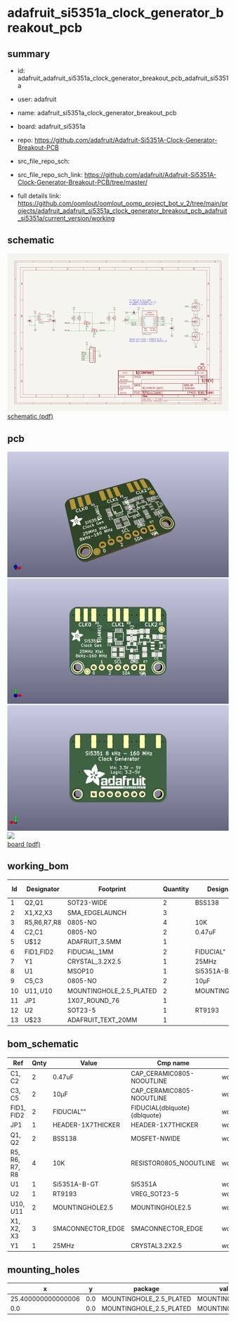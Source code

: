 # adafruit_si5351a_clock_generator_breakout_pcb
 
## summary 
* id: adafruit_adafruit_si5351a_clock_generator_breakout_pcb_adafruit_si5351a
* user: adafruit
* name: adafruit_si5351a_clock_generator_breakout_pcb
* board: adafruit_si5351a
* repo: https://github.com/adafruit/Adafruit-Si5351A-Clock-Generator-Breakout-PCB



* src_file_repo_sch: 
* src_file_repo_sch_link: https://github.com/adafruit/Adafruit-Si5351A-Clock-Generator-Breakout-PCB/tree/master/
* full details link: https://github.com/oomlout/oomlout_oomp_project_bot_v_2/tree/main/projects/adafruit_adafruit_si5351a_clock_generator_breakout_pcb_adafruit_si5351a/current_version/working  

## schematic  
![](working_schematic_600.png)  
[schematic (pdf)](working_schematic.pdf)  

## pcb  
![](working_3d_600.png) 
![](working_3d_front_600.png)  
![](working_3d_back_600.png)  
![](working_600.png)  
[board (pdf)](working.pdf)  

## working_bom
| Id | Designator | Footprint | Quantity | Designation | Supplier and ref |  | None | 
| --- | --- | --- | --- | --- | --- | --- | --- | 
| 1 | Q2,Q1 | SOT23-WIDE | 2 | BSS138 |  |  | [''] | 
| 2 | X1,X2,X3 | SMA_EDGELAUNCH | 3 |  |  |  | [''] | 
| 3 | R5,R6,R7,R8 | 0805-NO | 4 | 10K |  |  | [''] | 
| 4 | C2,C1 | 0805-NO | 2 | 0.47uF |  |  | [''] | 
| 5 | U$12 | ADAFRUIT_3.5MM | 1 |  |  |  | [''] | 
| 6 | FID1,FID2 | FIDUCIAL_1MM | 2 | FIDUCIAL" |  |  | [''] | 
| 7 | Y1 | CRYSTAL_3.2X2.5 | 1 | 25MHz |  |  | [''] | 
| 8 | U1 | MSOP10 | 1 | Si5351A-B-GT |  |  | [''] | 
| 9 | C5,C3 | 0805-NO | 2 | 10µF |  |  | [''] | 
| 10 | U$11,U$10 | MOUNTINGHOLE_2.5_PLATED | 2 | MOUNTINGHOLE2.5 |  |  | [''] | 
| 11 | JP1 | 1X07_ROUND_76 | 1 |  |  |  | [''] | 
| 12 | U2 | SOT23-5 | 1 | RT9193 |  |  | [''] | 
| 13 | U$23 | ADAFRUIT_TEXT_20MM | 1 |  |  |  | [''] | 


## bom_schematic
| Ref | Qnty | Value | Cmp name | Footprint | Description | Vendor | DNP | 
| --- | --- | --- | --- | --- | --- | --- | --- | 
| C1, C2 | 2 | 0.47uF | CAP_CERAMIC0805-NOOUTLINE | working:0805-NO |  |  |  | 
| C3, C5 | 2 | 10µF | CAP_CERAMIC0805-NOOUTLINE | working:0805-NO |  |  |  | 
| FID1, FID2 | 2 | FIDUCIAL"" | FIDUCIAL{dblquote}{dblquote} | working:FIDUCIAL_1MM |  |  |  | 
| JP1 | 1 | HEADER-1X7THICKER | HEADER-1X7THICKER | working:1X07_ROUND_76 |  |  |  | 
| Q1, Q2 | 2 | BSS138 | MOSFET-NWIDE | working:SOT23-WIDE |  |  |  | 
| R5, R6, R7, R8 | 4 | 10K | RESISTOR0805_NOOUTLINE | working:0805-NO |  |  |  | 
| U1 | 1 | Si5351A-B-GT | SI5351A | working:MSOP10 |  |  |  | 
| U2 | 1 | RT9193 | VREG_SOT23-5 | working:SOT23-5 |  |  |  | 
| U$10, U$11 | 2 | MOUNTINGHOLE2.5 | MOUNTINGHOLE2.5 | working:MOUNTINGHOLE_2.5_PLATED |  |  |  | 
| X1, X2, X3 | 3 | SMACONNECTOR_EDGE | SMACONNECTOR_EDGE | working:SMA_EDGELAUNCH |  |  |  | 
| Y1 | 1 | 25MHz | CRYSTAL3.2X2.5 | working:CRYSTAL_3.2X2.5 |  |  |  | 


## mounting_holes
| x | y | package | value | ref | size | 
| --- | --- | --- | --- | --- | --- | 
| 25.400000000000006 | 0.0 | MOUNTINGHOLE_2.5_PLATED | MOUNTINGHOLE2.5 | U$10 | m3 | 
| 0.0 | 0.0 | MOUNTINGHOLE_2.5_PLATED | MOUNTINGHOLE2.5 | U$11 | m3 | 


